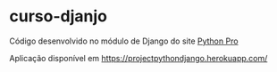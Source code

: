 # curso-djanjo
Código desenvolvido no módulo de Django do site [Python Pro](https://pythonpro.com.br/)

Aplicação disponível em https://projectpythondjango.herokuapp.com/